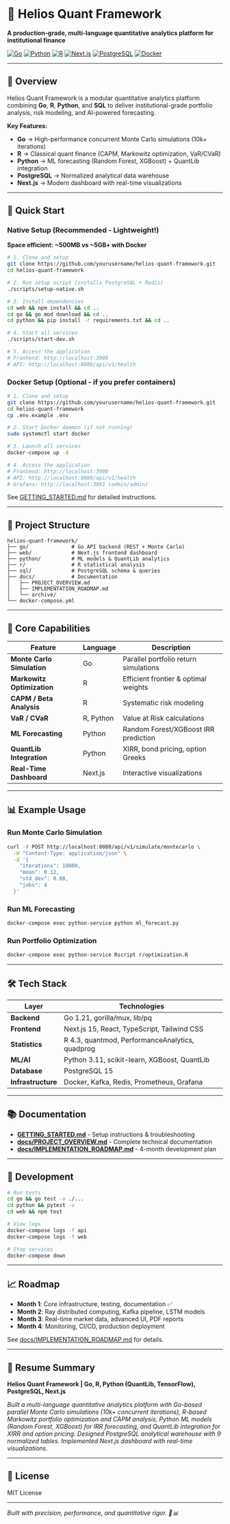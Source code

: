 # 🧮 Helios Quant Framework

**A production-grade, multi-language quantitative analytics platform for institutional finance**

[![Go](https://img.shields.io/badge/Go-1.21-00ADD8?logo=go)](https://go.dev/)
[![Python](https://img.shields.io/badge/Python-3.11-3776AB?logo=python)](https://www.python.org/)
[![R](https://img.shields.io/badge/R-4.3-276DC3?logo=r)](https://www.r-project.org/)
[![Next.js](https://img.shields.io/badge/Next.js-15-black?logo=next.js)](https://nextjs.org/)
[![PostgreSQL](https://img.shields.io/badge/PostgreSQL-15-336791?logo=postgresql)](https://www.postgresql.org/)
[![Docker](https://img.shields.io/badge/Docker-Ready-2496ED?logo=docker)](https://www.docker.com/)

---

## 🎯 Overview

Helios Quant Framework is a modular quantitative analytics platform combining **Go**, **R**, **Python**, and **SQL** to deliver institutional-grade portfolio analysis, risk modeling, and AI-powered forecasting.

**Key Features:**
- **Go** → High-performance concurrent Monte Carlo simulations (10k+ iterations)
- **R** → Classical quant finance (CAPM, Markowitz optimization, VaR/CVaR)
- **Python** → ML forecasting (Random Forest, XGBoost) + QuantLib integration
- **PostgreSQL** → Normalized analytical data warehouse
- **Next.js** → Modern dashboard with real-time visualizations

---

## 🚀 Quick Start

### Native Setup (Recommended - Lightweight!)

**Space efficient: ~500MB vs ~5GB+ with Docker**

```bash
# 1. Clone and setup
git clone https://github.com/yourusername/helios-quant-framework.git
cd helios-quant-framework

# 2. Run setup script (installs PostgreSQL + Redis)
./scripts/setup-native.sh

# 3. Install dependencies
cd web && npm install && cd ..
cd go && go mod download && cd ..
cd python && pip install -r requirements.txt && cd ..

# 4. Start all services
./scripts/start-dev.sh

# 5. Access the application
# Frontend: http://localhost:3000
# API: http://localhost:8080/api/v1/health
```

### Docker Setup (Optional - if you prefer containers)

```bash
# 1. Clone and setup
git clone https://github.com/yourusername/helios-quant-framework.git
cd helios-quant-framework
cp .env.example .env

# 2. Start Docker daemon (if not running)
sudo systemctl start docker

# 3. Launch all services
docker-compose up -d

# 4. Access the application
# Frontend: http://localhost:3000
# API: http://localhost:8080/api/v1/health
# Grafana: http://localhost:3001 (admin/admin)
```

See [GETTING_STARTED.md](GETTING_STARTED.md) for detailed instructions.

---

## 📂 Project Structure

```
helios-quant-framework/
├── go/              # Go API backend (REST + Monte Carlo)
├── web/             # Next.js frontend dashboard
├── python/          # ML models & QuantLib analytics
├── r/               # R statistical analysis
├── sql/             # PostgreSQL schema & queries
├── docs/            # Documentation
│   ├── PROJECT_OVERVIEW.md
│   ├── IMPLEMENTATION_ROADMAP.md
│   └── archive/
└── docker-compose.yml
```

---

## 🧮 Core Capabilities

| Feature | Language | Description |
|---------|----------|-------------|
| **Monte Carlo Simulation** | Go | Parallel portfolio return simulations |
| **Markowitz Optimization** | R | Efficient frontier & optimal weights |
| **CAPM / Beta Analysis** | R | Systematic risk modeling |
| **VaR / CVaR** | R, Python | Value at Risk calculations |
| **ML Forecasting** | Python | Random Forest/XGBoost IRR prediction |
| **QuantLib Integration** | Python | XIRR, bond pricing, option Greeks |
| **Real-Time Dashboard** | Next.js | Interactive visualizations |

---

## 📊 Example Usage

### Run Monte Carlo Simulation
```bash
curl -X POST http://localhost:8080/api/v1/simulate/montecarlo \
  -H "Content-Type: application/json" \
  -d '{
    "iterations": 10000,
    "mean": 0.12,
    "std_dev": 0.08,
    "jobs": 4
  }'
```

### Run ML Forecasting
```bash
docker-compose exec python-service python ml_forecast.py
```

### Run Portfolio Optimization
```bash
docker-compose exec python-service Rscript r/optimization.R
```

---

## 🛠️ Tech Stack

| Layer | Technologies |
|-------|-------------|
| **Backend** | Go 1.21, gorilla/mux, lib/pq |
| **Frontend** | Next.js 15, React, TypeScript, Tailwind CSS |
| **Statistics** | R 4.3, quantmod, PerformanceAnalytics, quadprog |
| **ML/AI** | Python 3.11, scikit-learn, XGBoost, QuantLib |
| **Database** | PostgreSQL 15 |
| **Infrastructure** | Docker, Kafka, Redis, Prometheus, Grafana |

---

## 📚 Documentation

- **[GETTING_STARTED.md](GETTING_STARTED.md)** - Setup instructions & troubleshooting
- **[docs/PROJECT_OVERVIEW.md](docs/PROJECT_OVERVIEW.md)** - Complete technical documentation
- **[docs/IMPLEMENTATION_ROADMAP.md](docs/IMPLEMENTATION_ROADMAP.md)** - 4-month development plan

---

## 🧪 Development

```bash
# Run tests
cd go && go test -v ./...
cd python && pytest -v
cd web && npm test

# View logs
docker-compose logs -f api
docker-compose logs -f web

# Stop services
docker-compose down
```

---

## 📈 Roadmap

- **Month 1**: Core infrastructure, testing, documentation ✅
- **Month 2**: Ray distributed computing, Kafka pipeline, LSTM models
- **Month 3**: Real-time market data, advanced UI, PDF reports
- **Month 4**: Monitoring, CI/CD, production deployment

See [docs/IMPLEMENTATION_ROADMAP.md](docs/IMPLEMENTATION_ROADMAP.md) for details.

---

## 📝 Resume Summary

**Helios Quant Framework | Go, R, Python (QuantLib, TensorFlow), PostgreSQL, Next.js**

*Built a multi-language quantitative analytics platform with Go-based parallel Monte Carlo simulations (10k+ concurrent iterations), R-based Markowitz portfolio optimization and CAPM analysis, Python ML models (Random Forest, XGBoost) for IRR forecasting, and QuantLib integration for XIRR and option pricing. Designed PostgreSQL analytical warehouse with 9 normalized tables. Implemented Next.js dashboard with real-time visualizations.*

---

## 📄 License

MIT License

---

*Built with precision, performance, and quantitative rigor. 🚀📊*
